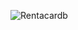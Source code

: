 
![Rentacardb](https://user-images.githubusercontent.com/89027698/185457365-1de871bc-13a2-4540-896d-ba1c11b29c7c.PNG)
